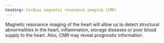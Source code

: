 ```yaml
---
heading: Cardiac magnetic resonance imaging (CMR)
---
```


Magnetic resonance imaging of the heart will allow us to detect structural abnormalities in the heart, inflammation, 
storage diseases or poor blood supply to the heart.
Also, CMR may reveal prognostic information. 